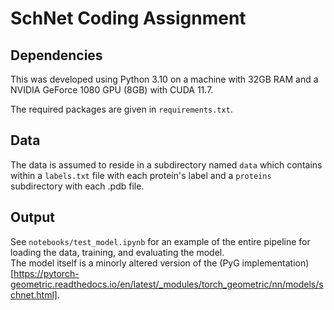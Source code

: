 # SchNet Coding Assignment

## Dependencies

This was developed using Python 3.10 on a machine with 32GB RAM and a NVIDIA GeForce 1080 GPU (8GB) with CUDA 11.7. 

The required packages are given in `requirements.txt`. 

## Data

The data is assumed to reside in a subdirectory named `data` which contains within a `labels.txt` file with each 
protein's label and a `proteins` subdirectory with each .pdb file. 

## Output

See `notebooks/test_model.ipynb` for an example of the entire pipeline for loading the data, training, and evaluating the model.   
The model itself is a minorly altered version of the (PyG implementation)[https://pytorch-geometric.readthedocs.io/en/latest/_modules/torch_geometric/nn/models/schnet.html].